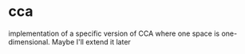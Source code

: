 cca
===

implementation of a specific version of CCA where one space is one-dimensional. Maybe I'll extend it later
